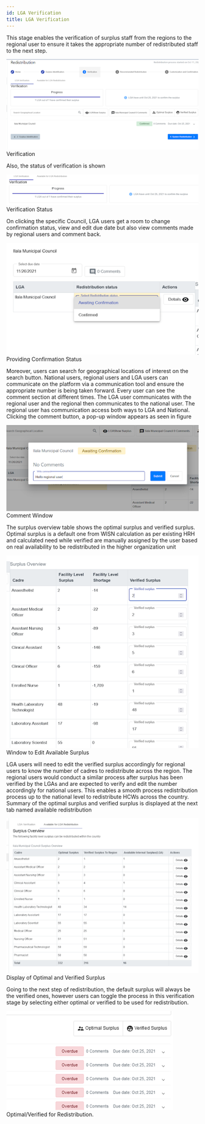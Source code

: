```yaml
---
id: LGA Verification
title: LGA Verification
---
```


This stage enables the verification of surplus staff from the regions to the regional user to ensure it takes the appropriate number of redistributed staff to the next step.

![img alt](/img/LGA_Verification1.png)
         Verification

Also, the status of verification is shown

![img alt](/img/LGA_Verification2.png)
         Verification Status

On clicking the specific Council, LGA users get a room to change confirmation status, view and edit due date  but also view comments made by regional users and comment back.

![img alt](/img/LGA_Verification3.png)
         Providing Confirmation Status

Moreover, users can search for geographical locations of interest on the search button. National users, regional users and LGA users can communicate on the platform via a communication tool and ensure the appropriate number is being taken forward. Every user can see the comment section at different times. The LGA user communicates with the regional user and the regional then communicates to the national user. The regional user has communication access both ways to LGA and National. Clicking the comment button, a pop-up window appears as seen in figure 

![img alt](/img/LGA_Verification4.png)
         Comment Window

The surplus overview table shows the optimal surplus and verified surplus. Optimal surplus is a default one from WISN calculation as per existing HRH and calculated need while verified are manually assigned by the user based on real availability to be redistributed in the higher organization unit

![img alt](/img/LGA_Verification5.png)
         Window to Edit Available Surplus

LGA users will need to edit the verified surplus accordingly for regional users to know the number of cadres to redistribute across the region. The regional users would conduct a similar process after surplus has been verified by the LGAs and are expected to verify and edit the number accordingly for national users. This enables a smooth process redistribution process up to the national level to redistribute HCWs across the country. Summary of the optimal surplus and verified surplus is displayed at the next tab named available redistribution

![img alt](/img/LGA_Verification6.png)
         Display of Optimal and Verified Surplus


Going to the next step of redistribution, the default surplus will always be the verified ones, however users can toggle the process in this verification stage by selecting either optimal or verified to be used for redistribution.

![img alt](/img/LGA_Verification7.png)
         Optimal/Verified for Redistribution.



